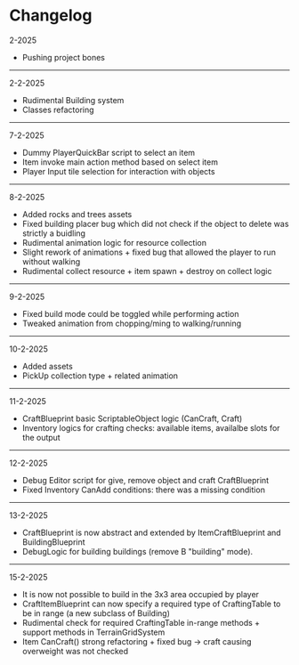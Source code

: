 # **Changelog**

2-2025
- Pushing project bones
---
2-2-2025
- Rudimental Building system
- Classes refactoring
---
7-2-2025
- Dummy PlayerQuickBar script to select an item
- Item invoke main action method based on select item
- Player Input tile selection for interaction with objects
---
8-2-2025
- Added rocks and trees assets
- Fixed building placer bug which did not check if the object to delete was strictly a buidling
- Rudimental animation logic for resource collection
- Slight rework of animations + fixed bug that allowed the player to run without walking
- Rudimental collect resource + item spawn + destroy on collect logic
---
9-2-2025
- Fixed build mode could be toggled while performing action
- Tweaked animation from chopping/ming to walking/running
---
10-2-2025
- Added assets
- PickUp collection type + related animation
---
11-2-2025
- CraftBlueprint basic ScriptableObject logic (CanCraft, Craft)
- Inventory logics for crafting checks: available items, availalbe slots for the output
---
12-2-2025
- Debug Editor script for give, remove object and craft CraftBlueprint
- Fixed Inventory CanAdd conditions: there was a missing condition
---
13-2-2025
- CraftBlueprint is now abstract and extended by ItemCraftBlueprint and BuildingBlueprint
- DebugLogic for building buildings (remove B "building" mode).
---
15-2-2025
- It is now not possible to build in the 3x3 area occupied by player
- CraftItemBlueprint can now specify a required type of CraftingTable to be in range (a new subclass of Building)
- Rudimental check for required CraftingTable in-range methods + support methods in TerrainGridSystem
- Item CanCraft() strong refactoring + fixed bug -> craft causing overweight was not checked